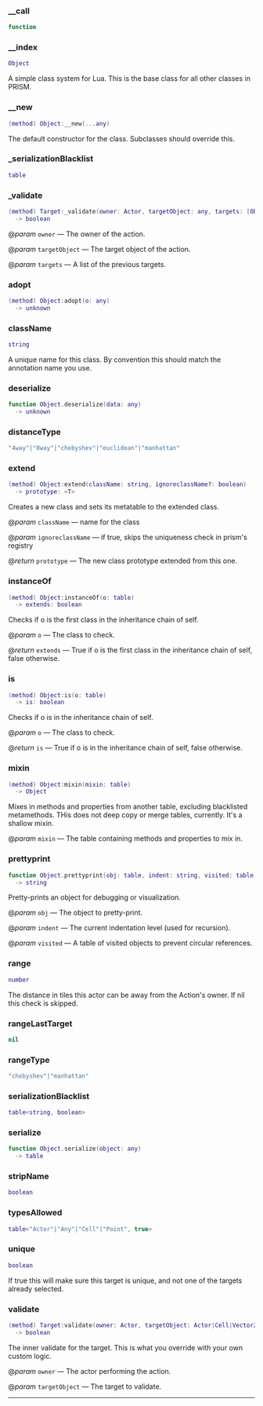 
### __call


```lua
function
```

### __index


```lua
Object
```

 A simple class system for Lua. This is the base class for all other classes in PRISM.

### __new


```lua
(method) Object:__new(...any)
```

 The default constructor for the class. Subclasses should override this.

### _serializationBlacklist


```lua
table
```

### _validate


```lua
(method) Target:_validate(owner: Actor, targetObject: any, targets: [Object])
  -> boolean
```

@*param* `owner` — The owner of the action.

@*param* `targetObject` — The target object of the action.

@*param* `targets` — A list of the previous targets.

### adopt


```lua
(method) Object:adopt(o: any)
  -> unknown
```

### className


```lua
string
```

A unique name for this class. By convention this should match the annotation name you use.

### deserialize


```lua
function Object.deserialize(data: any)
  -> unknown
```

### distanceType


```lua
"4way"|"8way"|"chebyshev"|"euclidean"|"manhattan"
```

### extend


```lua
(method) Object:extend(className: string, ignoreclassName?: boolean)
  -> prototype: <T>
```

 Creates a new class and sets its metatable to the extended class.

@*param* `className` — name for the class

@*param* `ignoreclassName` — if true, skips the uniqueness check in prism's registry

@*return* `prototype` — The new class prototype extended from this one.

### instanceOf


```lua
(method) Object:instanceOf(o: table)
  -> extends: boolean
```

 Checks if o is the first class in the inheritance chain of self.

@*param* `o` — The class to check.

@*return* `extends` — True if o is the first class in the inheritance chain of self, false otherwise.

### is


```lua
(method) Object:is(o: table)
  -> is: boolean
```

 Checks if o is in the inheritance chain of self.

@*param* `o` — The class to check.

@*return* `is` — True if o is in the inheritance chain of self, false otherwise.

### mixin


```lua
(method) Object:mixin(mixin: table)
  -> Object
```

 Mixes in methods and properties from another table, excluding blacklisted metamethods.
 THis does not deep copy or merge tables, currently. It's a shallow mixin.

@*param* `mixin` — The table containing methods and properties to mix in.

### prettyprint


```lua
function Object.prettyprint(obj: table, indent: string, visited: table)
  -> string
```

 Pretty-prints an object for debugging or visualization.

@*param* `obj` — The object to pretty-print.

@*param* `indent` — The current indentation level (used for recursion).

@*param* `visited` — A table of visited objects to prevent circular references.

### range


```lua
number
```

The distance in tiles this actor can be away from the Action's owner. If nil this check is skipped.

### rangeLastTarget


```lua
nil
```

### rangeType


```lua
"chebyshev"|"manhattan"
```

### serializationBlacklist


```lua
table<string, boolean>
```

### serialize


```lua
function Object.serialize(object: any)
  -> table
```

### stripName


```lua
boolean
```

### typesAllowed


```lua
table<"Actor"|"Any"|"Cell"|"Point", true>
```

### unique


```lua
boolean
```

If true this will make sure this target is unique, and not one of the targets already selected.

### validate


```lua
(method) Target:validate(owner: Actor, targetObject: Actor|Cell|Vector2, targets: any)
  -> boolean
```

 The inner validate for the target. This is what you override with your own
 custom logic.

@*param* `owner` — The actor performing the action.

@*param* `targetObject` — The target to validate.


---

